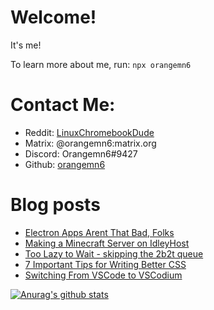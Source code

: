 # Welcome!

It's me!

To learn more about me, run:
`npx orangemn6`


# Contact Me:

- Reddit: [LinuxChromebookDude](https://reddit.com/u/LinuxChromebookDude)
- Matrix: @orangemn6:matrix.org
- Discord: Orangemn6#9427
- Github: [orangemn6](https://github.com/orangemn6)

# Blog posts
<!-- BLOG-POST-LIST:START -->
- [Electron Apps Arent That Bad, Folks](http://jacobgoldstein.tk/posts/electron-apps-arent-that-bad-folks/)
- [Making a Minecraft Server on IdleyHost](http://jacobgoldstein.tk/posts/making-a-minecraft-server-on-idleyhost/)
- [Too Lazy to Wait - skipping the 2b2t queue](http://jacobgoldstein.tk/posts/too-lazy-to-wait-skipping-the-2b2t-queue/)
- [7 Important Tips for Writing Better CSS](http://jacobgoldstein.tk/posts/7-important-tips-for-writing-better-css/)
- [Switching From VSCode to VSCodium](http://jacobgoldstein.tk/posts/switching-from-vscode-to-vscodium/)
<!-- BLOG-POST-LIST:END -->

[![Anurag's github stats](https://github-readme-stats.vercel.app/api?username=orangemn6)](https://github.com/anuraghazra/github-readme-stats)

